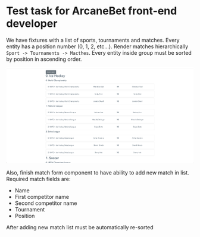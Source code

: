 # Test task for ArcaneBet front-end developer

We have fixtures with a list of sports, tournaments and matches. Every entity
has a position number (0, 1, 2, etc...).
Render matches hierarchically `Sport -> Tournaments -> Macthes`. Every entity inside
group must be sorted by position in ascending order.

![alt text](./images/example.png)

Also, finish match form component to have ability to add new match in list.
Required match fields are:

* Name
* First competitor name
* Second competitor name
* Tournament
* Position

After adding new match list must be automatically re-sorted
